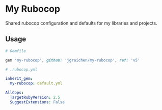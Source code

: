 # My Rubocop

Shared rubocop configuration and defaults for my libraries and projects.

## Usage

```ruby
# Gemfile

gem 'my-rubocop', github: 'jgraichen/my-rubocop', ref: 'v5'
```

```yaml
# .rubocop.yml

inherit_gem:
  my-rubocop: default.yml

AllCops:
  TargetRubyVersion: 2.5
  SuggestExtensions: False
```
